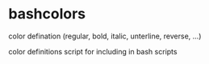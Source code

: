 # bashcolors
color defination (regular, bold, italic, unterline, reverse, ...)

color definitions script for including in bash scripts
